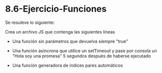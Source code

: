 # 8.6-Ejercicio-Funciones

Se resuleve lo siguiente:

Crea un archivo JS que contenga las siguientes líneas

- Una función sin parámetros que devuelva siempre "true"

- Una función asíncrona que utilice un setTimeout y pase por consola un "Hola soy una promesa" 5 segundos después de haberse ejecutado

- Una función generadora de índices pares automáticos
